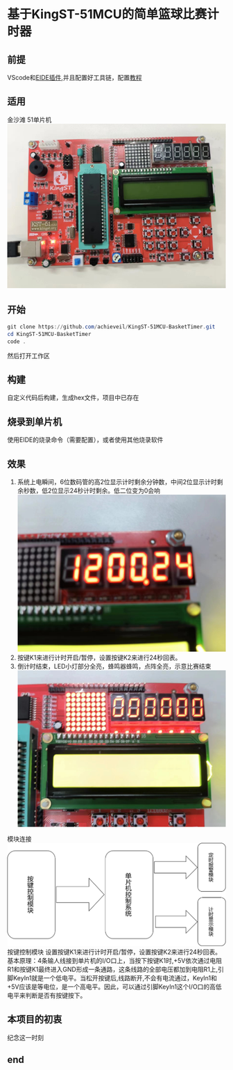 # 基于KingST-51MCU的简单篮球比赛计时器

## 前提

VScode和[EIDE插件](https://marketplace.visualstudio.com/items?itemName=CL.eide),并且配置好工具链，配置[教程](https://zhuanlan.zhihu.com/p/669952673)

## 适用

金沙滩 51单片机
![Alt text](Images/KingST-51.jpg)

## 开始

```powershell
git clone https://github.com/achieveil/KingST-51MCU-BasketTimer.git
cd KingST-51MCU-BasketTimer
code .
```

然后打开工作区

## 构建

自定义代码后构建，生成hex文件，项目中已存在

## 烧录到单片机

使用EIDE的烧录命令（需要配置），或者使用其他烧录软件

## 效果

1. 系统上电瞬间，6位数码管的高2位显示计时剩余分钟数，中间2位显示计时剩余秒数，低2位显示24秒计时剩余。低二位变为0会响![Alt text](Images/run.jpg)
2. 按键K1来进行计时开启/暂停，设置按键K2来进行24秒回表。
3. 倒计时结束，LED小灯部分全亮，蜂鸣器蜂鸣，点阵全亮，示意比赛结束![Alt text](Images/alarm.jpg)

模块连接
![Alt text](Images/image.png)
按键控制模块
设置按键K1来进行计时开启/暂停，设置按键K2来进行24秒回表。
基本原理：4条输人线接到单片机的I/O口上，当按下按键K1时,+5V依次通过电阻R1和按键K1最终进入GND形成一条通路，这条线路的全部电压都加到电阻R1上,引脚KeyIn1就是一个低电平。当松开按键后,线路断开,不会有电流通过，KeyIn1和+5V应该是等电位，是一个高电平。因此，可以通过引脚KeyIn1这个I/O口的高低电平来判断是否有按键按下。

## 本项目的初衷

纪念这一时刻

## end
